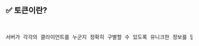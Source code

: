 ## ✅ 토큰이란?
<br>

<div markdown="1">

<pre>서버가 각각의 클라이언트를 누군지 정확히 구별할 수 있도록 유니크한 정보를 담은 암호화 데이터이다.
</pre>
</div>

<br />
